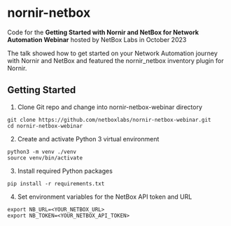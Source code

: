 # nornir-netbox

Code for the **Getting Started with Nornir and NetBox for Network Automation Webinar** hosted by NetBox Labs in October 2023

The talk showed how to get started on your Network Automation journey with Nornir and NetBox and featured the nornir_netbox inventory plugin for Nornir.

## Getting Started

1. Clone Git repo and change into nornir-netbox-webinar directory
```
git clone https://github.com/netboxlabs/nornir-netbox-webinar.git
cd nornir-netbox-webinar
```
2. Create and activate Python 3 virtual environment
```
python3 -m venv ./venv
source venv/bin/activate
```
3. Install required Python packages
```
pip install -r requirements.txt
```
4. Set environment variables for the NetBox API token and URL
```
export NB_URL=<YOUR_NETBOX_URL>
export NB_TOKEN=<YOUR_NETBOX_API_TOKEN>
```
